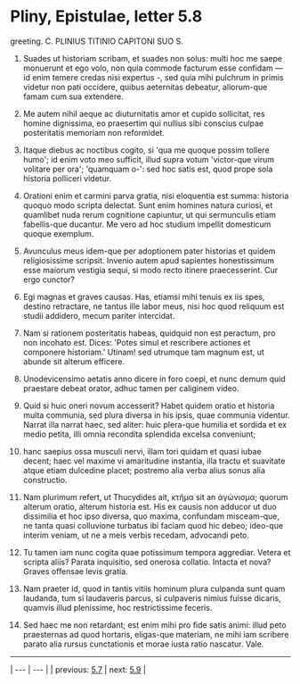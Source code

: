 # Pliny, Epistulae, letter 5.8

greeting. C. PLINIUS TITINIO CAPITONI SUO S.



1. Suades ut historiam scribam, et suades non solus: multi hoc me saepe monuerunt et ego volo, non quia commode facturum esse confidam — id enim temere credas nisi expertus -, sed quia mihi pulchrum in primis videtur non pati occidere, quibus aeternitas debeatur, aliorum-que famam cum sua extendere.



2. Me autem nihil aeque ac diuturnitatis amor et cupido sollicitat, res homine dignissima, eo praesertim qui nullius sibi conscius culpae posteritatis memoriam non reformidet.



3. Itaque diebus ac noctibus cogito, si 'qua me quoque possim tollere humo'; id enim voto meo sufficit, illud supra votum 'victor-que virum volitare per ora'; 'quamquam o-': sed hoc satis est, quod prope sola historia polliceri videtur.



4. Orationi enim et carmini parva gratia, nisi eloquentia est summa: historia quoquo modo scripta delectat. Sunt enim homines natura curiosi, et quamlibet nuda rerum cognitione capiuntur, ut qui sermunculis etiam fabellis-que ducantur. Me vero ad hoc studium impellit domesticum quoque exemplum.



5. Avunculus meus idem-que per adoptionem pater historias et quidem religiosissime scripsit. Invenio autem apud sapientes honestissimum esse maiorum vestigia sequi, si modo recto itinere praecesserint. Cur ergo cunctor?



6. Egi magnas et graves causas. Has, etiamsi mihi tenuis ex iis spes, destino retractare, ne tantus ille labor meus, nisi hoc quod reliquum est studii addidero, mecum pariter intercidat.



7. Nam si rationem posteritatis habeas, quidquid non est peractum, pro non incohato est. Dices: 'Potes simul et rescribere actiones et componere historiam.' Utinam! sed utrumque tam magnum est, ut abunde sit alterum efficere.



8. Unodevicensimo aetatis anno dicere in foro coepi, et nunc demum quid praestare debeat orator, adhuc tamen per caliginem video.



9. Quid si huic oneri novum accesserit? Habet quidem oratio et historia multa communia, sed plura diversa in his ipsis, quae communia videntur. Narrat illa narrat haec, sed aliter: huic plera-que humilia et sordida et ex medio petita, illi omnia recondita splendida excelsa conveniunt;



10. hanc saepius ossa musculi nervi, illam tori quidam et quasi iubae decent; haec vel maxime vi amaritudine instantia, illa tractu et suavitate atque etiam dulcedine placet; postremo alia verba alius sonus alia constructio.



11. Nam plurimum refert, ut Thucydides ait, κτῆμα sit an ἀγώνισμα; quorum alterum oratio, alterum historia est. His ex causis non adducor ut duo dissimilia et hoc ipso diversa, quo maxima, confundam misceam-que, ne tanta quasi colluvione turbatus ibi faciam quod hic debeo; ideo-que interim veniam, ut ne a meis verbis recedam, advocandi peto.



12. Tu tamen iam nunc cogita quae potissimum tempora aggrediar. Vetera et scripta aliis? Parata inquisitio, sed onerosa collatio. Intacta et nova? Graves offensae levis gratia.



13. Nam praeter id, quod in tantis vitiis hominum plura culpanda sunt quam laudanda, tum si laudaveris parcus, si culpaveris nimius fuisse dicaris, quamvis illud plenissime, hoc restrictissime feceris.



14. Sed haec me non retardant; est enim mihi pro fide satis animi: illud peto praesternas ad quod hortaris, eligas-que materiam, ne mihi iam scribere parato alia rursus cunctationis et morae iusta ratio nascatur. Vale.



---

| --- | --- |
| previous: [5.7](../5.7/) | next: [5.9](../5.9/) |